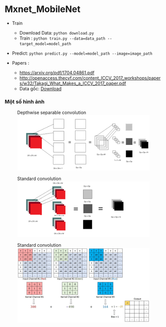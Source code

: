 # Mxnet_MobileNet

- Train
  - Download Data: `python download.py`
  - Train : `python train.py --data=data_path --target_model=model_path`
  
- Predict: `python predict.py --model=model_path --image=image_path`

- Papers :
  - https://arxiv.org/pdf/1704.04861.pdf
  - http://openaccess.thecvf.com/content_ICCV_2017_workshops/papers/w32/Takagi_What_Makes_a_ICCV_2017_paper.pdf
  - Data gốc: [Download](https://drive.google.com/open?id=1FYE3MRkzk-z6f6LFyQEflfER1F2Wx0Yd)
  
### Một số hình ảnh
<figure>
  <figcaption>Depthwise separable convolution</figcaption>
  <img src="https://github.com/maituduy/Mxnet_MobileNet/blob/master/images/Depth%20wise.png?raw=true" alt=".."/>
</figure>
<figure>
  <figcaption>Standard convolution</figcaption>
  <img src="https://github.com/maituduy/Mxnet_MobileNet/blob/master/images/Standar%20Conv.png?raw=true" alt=".."/>
</figure>
<figure>
  <figcaption>Standard convolution</figcaption>
  <img src="https://github.com/maituduy/Mxnet_MobileNet/blob/master/images/uDgke.gif?raw=true" alt=".."/>
</figure>

